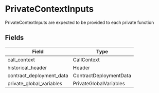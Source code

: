 # PrivateContextInputs

PrivateContextInputs are expected to be provided to each private function

## Fields
| Field | Type |
| --- | --- |
| call_context  | CallContext |
| historical_header | Header |
| contract_deployment_data | ContractDeploymentData |
| private_global_variables | PrivateGlobalVariables |

